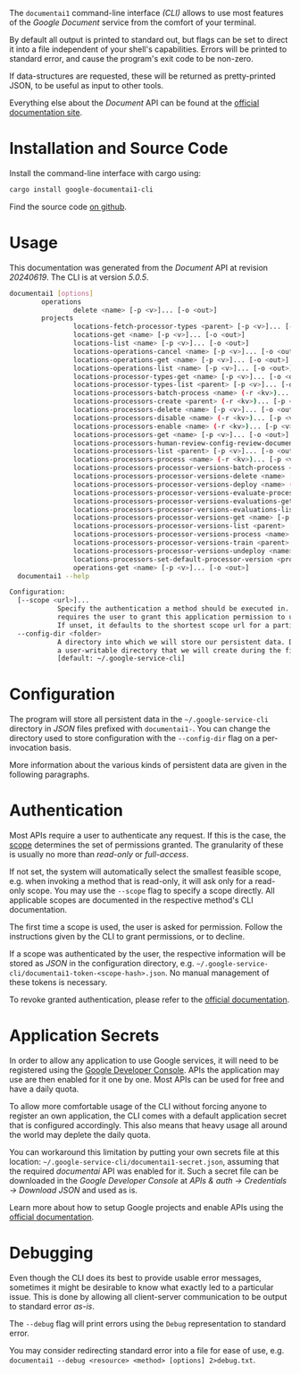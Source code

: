 <!---
DO NOT EDIT !
This file was generated automatically from 'src/generator/templates/cli/README.md.mako'
DO NOT EDIT !
-->
The `documentai1` command-line interface *(CLI)* allows to use most features of the *Google Document* service from the comfort of your terminal.

By default all output is printed to standard out, but flags can be set to direct it into a file independent of your shell's
capabilities. Errors will be printed to standard error, and cause the program's exit code to be non-zero.

If data-structures are requested, these will be returned as pretty-printed JSON, to be useful as input to other tools.

Everything else about the *Document* API can be found at the
[official documentation site](https://cloud.google.com/document-ai/docs/).

# Installation and Source Code

Install the command-line interface with cargo using:

```bash
cargo install google-documentai1-cli
```

Find the source code [on github](https://github.com/Byron/google-apis-rs/tree/main/gen/documentai1-cli).

# Usage

This documentation was generated from the *Document* API at revision *20240619*. The CLI is at version *5.0.5*.

```bash
documentai1 [options]
        operations
                delete <name> [-p <v>]... [-o <out>]
        projects
                locations-fetch-processor-types <parent> [-p <v>]... [-o <out>]
                locations-get <name> [-p <v>]... [-o <out>]
                locations-list <name> [-p <v>]... [-o <out>]
                locations-operations-cancel <name> [-p <v>]... [-o <out>]
                locations-operations-get <name> [-p <v>]... [-o <out>]
                locations-operations-list <name> [-p <v>]... [-o <out>]
                locations-processor-types-get <name> [-p <v>]... [-o <out>]
                locations-processor-types-list <parent> [-p <v>]... [-o <out>]
                locations-processors-batch-process <name> (-r <kv>)... [-p <v>]... [-o <out>]
                locations-processors-create <parent> (-r <kv>)... [-p <v>]... [-o <out>]
                locations-processors-delete <name> [-p <v>]... [-o <out>]
                locations-processors-disable <name> (-r <kv>)... [-p <v>]... [-o <out>]
                locations-processors-enable <name> (-r <kv>)... [-p <v>]... [-o <out>]
                locations-processors-get <name> [-p <v>]... [-o <out>]
                locations-processors-human-review-config-review-document <human-review-config> (-r <kv>)... [-p <v>]... [-o <out>]
                locations-processors-list <parent> [-p <v>]... [-o <out>]
                locations-processors-process <name> (-r <kv>)... [-p <v>]... [-o <out>]
                locations-processors-processor-versions-batch-process <name> (-r <kv>)... [-p <v>]... [-o <out>]
                locations-processors-processor-versions-delete <name> [-p <v>]... [-o <out>]
                locations-processors-processor-versions-deploy <name> (-r <kv>)... [-p <v>]... [-o <out>]
                locations-processors-processor-versions-evaluate-processor-version <processor-version> (-r <kv>)... [-p <v>]... [-o <out>]
                locations-processors-processor-versions-evaluations-get <name> [-p <v>]... [-o <out>]
                locations-processors-processor-versions-evaluations-list <parent> [-p <v>]... [-o <out>]
                locations-processors-processor-versions-get <name> [-p <v>]... [-o <out>]
                locations-processors-processor-versions-list <parent> [-p <v>]... [-o <out>]
                locations-processors-processor-versions-process <name> (-r <kv>)... [-p <v>]... [-o <out>]
                locations-processors-processor-versions-train <parent> (-r <kv>)... [-p <v>]... [-o <out>]
                locations-processors-processor-versions-undeploy <name> (-r <kv>)... [-p <v>]... [-o <out>]
                locations-processors-set-default-processor-version <processor> (-r <kv>)... [-p <v>]... [-o <out>]
                operations-get <name> [-p <v>]... [-o <out>]
  documentai1 --help

Configuration:
  [--scope <url>]...
            Specify the authentication a method should be executed in. Each scope
            requires the user to grant this application permission to use it.
            If unset, it defaults to the shortest scope url for a particular method.
  --config-dir <folder>
            A directory into which we will store our persistent data. Defaults to
            a user-writable directory that we will create during the first invocation.
            [default: ~/.google-service-cli]

```

# Configuration

The program will store all persistent data in the `~/.google-service-cli` directory in *JSON* files prefixed with `documentai1-`.  You can change the directory used to store configuration with the `--config-dir` flag on a per-invocation basis.

More information about the various kinds of persistent data are given in the following paragraphs.

# Authentication

Most APIs require a user to authenticate any request. If this is the case, the [scope][scopes] determines the 
set of permissions granted. The granularity of these is usually no more than *read-only* or *full-access*.

If not set, the system will automatically select the smallest feasible scope, e.g. when invoking a
method that is read-only, it will ask only for a read-only scope. 
You may use the `--scope` flag to specify a scope directly. 
All applicable scopes are documented in the respective method's CLI documentation.

The first time a scope is used, the user is asked for permission. Follow the instructions given 
by the CLI to grant permissions, or to decline.

If a scope was authenticated by the user, the respective information will be stored as *JSON* in the configuration
directory, e.g. `~/.google-service-cli/documentai1-token-<scope-hash>.json`. No manual management of these tokens
is necessary.

To revoke granted authentication, please refer to the [official documentation][revoke-access].

# Application Secrets

In order to allow any application to use Google services, it will need to be registered using the 
[Google Developer Console][google-dev-console]. APIs the application may use are then enabled for it
one by one. Most APIs can be used for free and have a daily quota.

To allow more comfortable usage of the CLI without forcing anyone to register an own application, the CLI
comes with a default application secret that is configured accordingly. This also means that heavy usage
all around the world may deplete the daily quota.

You can workaround this limitation by putting your own secrets file at this location: 
`~/.google-service-cli/documentai1-secret.json`, assuming that the required *documentai* API 
was enabled for it. Such a secret file can be downloaded in the *Google Developer Console* at 
*APIs & auth -> Credentials -> Download JSON* and used as is.

Learn more about how to setup Google projects and enable APIs using the [official documentation][google-project-new].


# Debugging

Even though the CLI does its best to provide usable error messages, sometimes it might be desirable to know
what exactly led to a particular issue. This is done by allowing all client-server communication to be 
output to standard error *as-is*.

The `--debug` flag will print errors using the `Debug` representation to standard error.

You may consider redirecting standard error into a file for ease of use, e.g. `documentai1 --debug <resource> <method> [options] 2>debug.txt`.


[scopes]: https://developers.google.com/+/api/oauth#scopes
[revoke-access]: http://webapps.stackexchange.com/a/30849
[google-dev-console]: https://console.developers.google.com/
[google-project-new]: https://developers.google.com/console/help/new/
